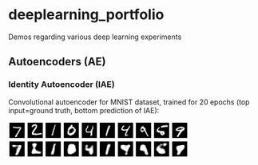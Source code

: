 # deeplearning_portfolio
Demos regarding various deep learning experiments

## Autoencoders (AE)
### Identity Autoencoder (IAE)
Convolutional autoencoder for MNIST dataset, trained for 20 epochs (top input=ground truth, bottom prediction of IAE):

![Animated ](autoencoder/identity/mnist/conv_autoencoder_20.gif)
